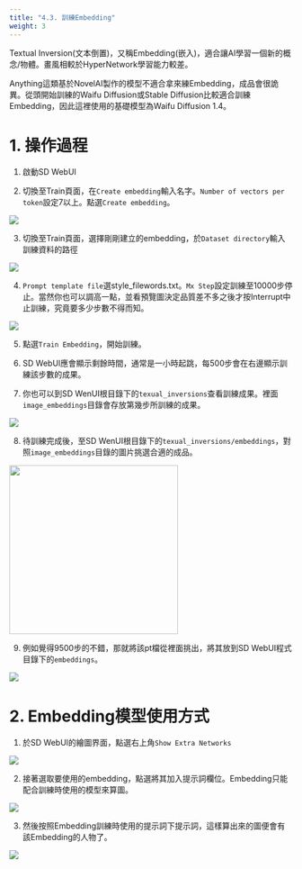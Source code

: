 ```yaml
---
title: "4.3. 訓練Embedding"
weight: 3
---
```


Textual Inversion(文本倒置)，又稱Embedding(嵌入)，適合讓AI學習一個新的概念/物體。畫風相較於HyperNetwork學習能力較差。

Anything這類基於NovelAI製作的模型不適合拿來練Embedding，成品會很詭異。從頭開始訓練的Waifu Diffusion或Stable Diffusion比較適合訓練Embedding，因此這裡使用的基礎模型為Waifu Diffusion 1.4。


# 1. 操作過程

1. 啟動SD WebUI

2. 切換至Train頁面，在`Create embedding`輸入名字。`Number of vectors per token`設定7以上。點選`Create embedding`。

![](../../images/AJGhKGD.avif)

3. 切換至Train頁面，選擇剛剛建立的embedding，於`Dataset directory`輸入訓練資料的路徑

![](../../images/L72fSWj.avif)

4. `Prompt template file`選style_filewords.txt。`Mx Step`設定訓練至10000步停止。當然你也可以調高一點，並看預覽圖決定品質差不多之後才按Interrupt中止訓練，究竟要多少步數不得而知。

![](../../images/acSmZHm.avif)

5. 點選`Train Embedding`，開始訓練。

6. SD WebUI應會顯示剩餘時間，通常是一小時起跳，每500步會在右邊顯示訓練該步數的成果。

7. 你也可以到SD WenUI根目錄下的`texual_inversions`查看訓練成果。裡面`image_embeddings`目錄會存放第幾步所訓練的成果。

![](../../images/IZZLOD1.avif)

8. 待訓練完成後，至SD WenUI根目錄下的`texual_inversions/embeddings`，對照`image_embeddings`目錄的圖片挑選合適的成品。
<img src=../../images/7mBAcYm.avif width=300>

9. 例如覺得9500步的不錯，那就將該pt檔從裡面挑出，將其放到SD WebUI程式目錄下的`embeddings`。

![](../../images/ts3gqY7.avif)


# 2. Embedding模型使用方式

1. 於SD WebUI的繪圖界面，點選右上角`Show Extra Networks`

![](../../images/wgXGW1a.avif)

2. 接著選取要使用的embedding，點選將其加入提示詞欄位。Embedding只能配合訓練時使用的模型來算圖。

![](../../images/vRqzVQp.avif)

3. 然後按照Embedding訓練時使用的提示詞下提示詞，這樣算出來的圖便會有該Embedding的人物了。

![](../../images/4Vch9zC.avif)
